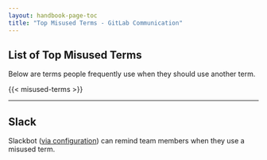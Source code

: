 ```yaml
---
layout: handbook-page-toc
title: "Top Misused Terms - GitLab Communication"
---
```


<!-- NOTE: To update misused terms, please open "data/communication/misused_terms.yml -->

## List of Top Misused Terms

Below are terms people frequently use when they should use another term.

{{< misused-terms >}}

<!-- leave this section at the bottom of the page -->
---

## Slack

Slackbot ([via configuration](https://gitlab.slack.com/customize/slackbot)) can remind team members when they use a misused term.

